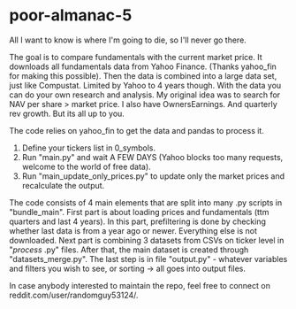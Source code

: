 # poor-almanac-5

All I want to know is where I'm going to die, so I'll never go there.

The goal is to compare fundamentals with the current market price. 
It downloads all fundamentals data from Yahoo Finance. (Thanks yahoo_fin for making this possible).
Then the data is combined into a large data set, just like Compustat. Limited by Yahoo to 4 years though.
With the data you can do your own research and analysis. 
My original idea was to search for NAV per share > market price. I also have OwnersEarnings. And quarterly rev growth. 
But its all up to you. 

The code relies on yahoo_fin to get the data and pandas to process it.
1. Define your tickers list in 0_symbols.
2. Run "main.py" and wait A FEW DAYS (Yahoo blocks too many requests, welcome to the world of free data).
3. Run "main_update_only_prices.py" to update only the market prices and recalculate the output.

The code consists of 4 main elements that are split into many .py scripts in "bundle_main".
First part is about loading prices and fundamentals (ttm quarters and last 4 years).
In this part, prefiltering is done by checking whether last data is from a year ago or newer. Everything else is not downloaded.
Next part is combining 3 datasets from CSVs on ticker level in "*process* .py" files.
After that, the main dataset is created through "datasets_merge.py".
The last step is in file "output.py" - whatever variables and filters you wish to see, or sorting -> all goes into output files.

In case anybody interested to maintain the repo, feel free to connect on reddit.com/user/randomguy53124/.